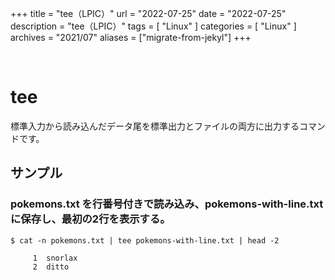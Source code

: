 +++
title = "tee（LPIC）"
url = "2022-07-25"
date = "2022-07-25"
description = "tee（LPIC）"
tags = [
  "Linux"
]
categories = [
  "Linux"
]
archives = "2021/07"
aliases = ["migrate-from-jekyl"]
+++

<br>

# tee

標準入力から読み込んだデータ尾を標準出力とファイルの両方に出力するコマンドです。


## サンプル

### pokemons.txt を行番号付きで読み込み、pokemons-with-line.txt に保存し、最初の2行を表示する。

```
$ cat -n pokemons.txt | tee pokemons-with-line.txt | head -2
```

```
     1	snorlax
     2	ditto
```
